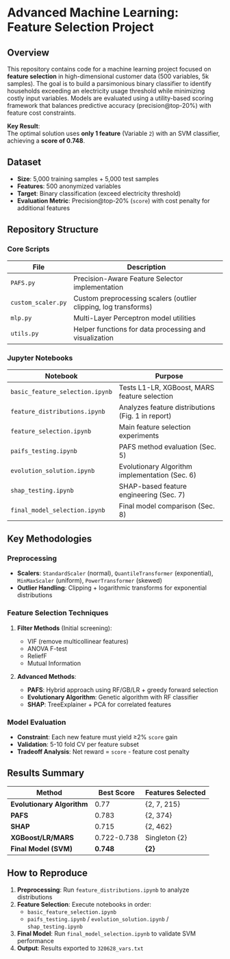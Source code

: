 # Advanced Machine Learning: Feature Selection Project

## Overview
This repository contains code for a machine learning project focused on **feature selection** in high-dimensional customer data (500 variables, 5k samples). The goal is to build a parsimonious binary classifier to identify households exceeding an electricity usage threshold while minimizing costly input variables. Models are evaluated using a utility-based scoring framework that balances predictive accuracy (precision@top-20%) with feature cost constraints.

**Key Result**:  
The optimal solution uses **only 1 feature** (Variable `2`) with an SVM classifier, achieving a **score of 0.748**.

## Dataset
- **Size**: 5,000 training samples + 5,000 test samples
- **Features**: 500 anonymized variables
- **Target**: Binary classification (exceed electricity threshold)
- **Evaluation Metric**: Precision@top-20% (`score`) with cost penalty for additional features

## Repository Structure
### Core Scripts
| File | Description |
|------|-------------|
| `PAFS.py` | Precision-Aware Feature Selector implementation |
| `custom_scaler.py` | Custom preprocessing scalers (outlier clipping, log transforms) |
| `mlp.py` | Multi-Layer Perceptron model utilities |
| `utils.py` | Helper functions for data processing and visualization |

### Jupyter Notebooks
| Notebook | Purpose |
|----------|---------|
| `basic_feature_selection.ipynb` | Tests L1-LR, XGBoost, MARS feature selection |
| `feature_distributions.ipynb` | Analyzes feature distributions (Fig. 1 in report) |
| `feature_selection.ipynb` | Main feature selection experiments |
| `paifs_testing.ipynb` | PAFS method evaluation (Sec. 5) |
| `evolution_solution.ipynb` | Evolutionary Algorithm implementation (Sec. 6) |
| `shap_testing.ipynb` | SHAP-based feature engineering (Sec. 7) |
| `final_model_selection.ipynb` | Final model comparison (Sec. 8) |

## Key Methodologies
### Preprocessing
- **Scalers**: `StandardScaler` (normal), `QuantileTransformer` (exponential), `MinMaxScaler` (uniform), `PowerTransformer` (skewed)
- **Outlier Handling**: Clipping + logarithmic transforms for exponential distributions

### Feature Selection Techniques
1. **Filter Methods** (Initial screening):
   - VIF (remove multicollinear features)
   - ANOVA F-test
   - ReliefF
   - Mutual Information

2. **Advanced Methods**:
   - **PAFS**: Hybrid approach using RF/GB/LR + greedy forward selection
   - **Evolutionary Algorithm**: Genetic algorithm with RF classifier
   - **SHAP**: TreeExplainer + PCA for correlated features

### Model Evaluation
- **Constraint**: Each new feature must yield ≥2% `score` gain
- **Validation**: 5-10 fold CV per feature subset
- **Tradeoff Analysis**: Net reward = `score` - feature cost penalty

## Results Summary
| Method | Best Score | Features Selected |
|--------|------------|-------------------|
| **Evolutionary Algorithm** | 0.77 | {2, 7, 215} |
| **PAFS** | 0.783 | {2, 374} |
| **SHAP** | 0.715 | {2, 462} |
| **XGBoost/LR/MARS** | 0.722-0.738 | Singleton {2} |
| **Final Model (SVM)** | **0.748** | **{2}** |

## How to Reproduce
1. **Preprocessing**: Run `feature_distributions.ipynb` to analyze distributions
2. **Feature Selection**: Execute notebooks in order:
   - `basic_feature_selection.ipynb`
   - `paifs_testing.ipynb` / `evolution_solution.ipynb` / `shap_testing.ipynb`
3. **Final Model**: Run `final_model_selection.ipynb` to validate SVM performance
4. **Output**: Results exported to `320628_vars.txt`

